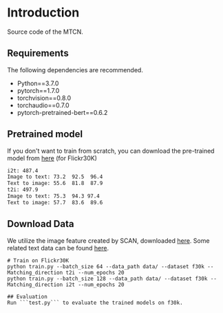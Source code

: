 # Introduction
Source code of the MTCN.
## Requirements
The following dependencies are recommended.

* Python==3.7.0
* pytorch==1.7.0
* torchvision==0.8.0
* torchaudio==0.7.0
* pytorch-pretrained-bert==0.6.2
  
## Pretrained model
If you don't want to train from scratch, you can download the pre-trained model from [here](https://drive.google.com/drive/folders/1LizeREOYUHdpoDzFAMyqzGDPi_s0WaQW?usp=drive_link) (for Flickr30K)
```bash
i2t: 487.4
Image to text: 73.2  92.5  96.4
Text to image: 55.6  81.8  87.9
t2i: 497.9
Image to text: 75.3  94.3 97.4
Text to image: 57.7  83.6  89.6
```
## Download Data 
We utilize the image feature created by SCAN, downloaded [here](https://github.com/kuanghuei/SCAN). Some related text data can be found [here](https://drive.google.com/drive/folders/1y55ccAlmoT7VSnNzLBYLPI-oYNRKX--K?usp=drive_link).

```
# Train on Flickr30K
python train.py --batch_size 64 --data_path data/ --dataset f30k --Matching_direction t2i --num_epochs 20
python train.py --batch_size 128 --data_path data/ --dataset f30k --Matching_direction i2t --num_epochs 20

## Evaluation
Run ```test.py``` to evaluate the trained models on f30k.
```
